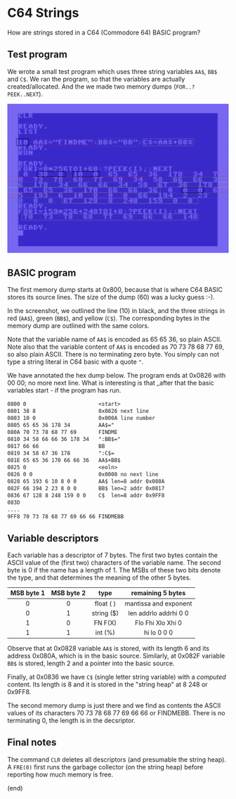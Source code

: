 # C64 Strings

How are strings stored in a C64 (Commodore 64) BASIC program?


## Test program

We wrote a small test program which uses three string variables `AA$`, `BB$` and `C$`.
We ran the program, so that the variables are actually created/allocated.
And the we made two memory dumps (`FOR..?PEEK..NEXT`).

![test program](screen.png)


## BASIC program

The first memory dump starts at 0x800, because that is where C64 BASIC stores its source lines.
The size of the dump (60) was a lucky guess :-).

In the screenshot, we outlined the line (10) in black, and the
three strings in red (`AA$`), green (`BB$`), and yellow (`C$`).
The corresponding bytes in the memory dump are outlined with the same colors.

Note that the variable name of `AA$` is encoded as 65 65 36, so plain ASCII.
Note also that the variable content of `AA$` is encoded as 70 73 78 68 77 69, so also plain ASCII.
There is no terminating zero byte. You simply can not type a string literal in C64 basic with a quote `"`.

We have annotated the hex dump below. The program ends at 0x0826 with 00 00; no more next line.
What is interesting is that _after that the basic variables start - if the program has run.

```
0800 0                       <start>
0801 38 8                    0x0826 next line
0803 10 0                    0x000A line number
0805 65 65 36 178 34         AA$="
080A 70 73 78 68 77 69       FINDME
0810 34 58 66 66 36 178 34   ":BB$="
0817 66 66                   BB
0819 34 58 67 36 178         ":C$=
081E 65 65 36 170 66 66 36   AA$+BB$
0825 0                       <eoln>
0826 0 0                     0x0000 no next line
0828 65 193 6 10 8 0 0       AA$ len=8 addr 0x080A
082F 66 194 2 23 8 0 0       BB$ len=2 addr 0x0817
0836 67 128 8 248 159 0 0    C$  len=8 addr 0x9FF8
083D 
....
9FF8 70 73 78 68 77 69 66 66 FINDMEBB
```


## Variable descriptors

Each variable has a descriptor of 7 bytes. The first two bytes contain the ASCII value of the (first two)
characters of the variable name. The second byte is 0 if the name has a length of 1. 
The MSBs of these two bits denote the type, and that determines the meaning of the other 5 bytes.

| MSB byte 1 | MSB byte 2 |    type    | remaining 5 bytes   |
|:----------:|:----------:|:----------:|:-------------------:|
|      0     |      0     |  float ( ) |mantissa and exponent|
|      0     |      1     | string ($) |len addrlo addrhi 0 0|
|      1     |      0     |    FN F(X) |Flo Fhi Xlo Xhi 0    |
|      1     |      1     |  int (%)   | hi lo 0 0 0         |

Observe that at 0x0828 variable `AA$` is stored, with its length 6 and its address 0x080A, which is in the basic source.
Similarly, at 0x082F variable `BB$` is stored, length 2 and a pointer into the basic source.

Finally, at 0x0836 we have `C$` (single letter string variable) with a _computed_ content.
Its length is 8 and it is stored in the "string heap" at 8 248 or 0x9FF8. 

The second memory dump is just there and we find as contents the ASCII values of its
characters 70 73 78 68 77 69 66 66 or FINDMEBB. There is no terminating 0, the length is in the decsriptor.


## Final notes

The command `CLR` deletes all descriptors (and presumable the string heap).
A `FRE(0)` first runs the garbage collector (on the string heap) before reporting how much memory is free.


(end)
